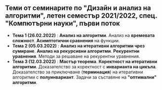 ## Теми от семинарите по "Дизайн и анализ на алгоритми", летен семестър 2021/2022, спец. "Компютърни науки", първи поток ##

- **Тема 1 (26.02.2022)** : **Анализ на алгоритми**. Анализ на **времевата сложност**. **Асимптотични сравнения** на функции.  
- **Тема 2 (05.03.2022)** : **Анализ на итеративни алгоритми чрез сумиране**. **Анализ на рекурсивни алгоритми**. **Рекурентни уравнения**. Методи за решаване на рекурентни уравнения.  
- **Тема 3 (12.03.2022)** : **Мастър теорема**. **Коректност на итеративни алгоритми**. Доказателство за коректност с **инварианта на цикъла**. Доказателство за приключване (**терминация**) на итеративни алгоритми с **полуинвариант**. Задачи за съставяне на **"оптимални" алгоритми**.  
